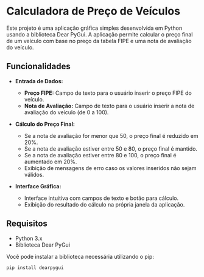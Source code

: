 # Calculadora de Preço de Veículos

Este projeto é uma aplicação gráfica simples desenvolvida em Python usando a biblioteca Dear PyGui. A aplicação permite calcular o preço final de um veículo com base no preço da tabela FIPE e uma nota de avaliação do veículo.

## Funcionalidades

- **Entrada de Dados:**
  - **Preço FIPE:** Campo de texto para o usuário inserir o preço FIPE do veículo.
  - **Nota de Avaliação:** Campo de texto para o usuário inserir a nota de avaliação do veículo (de 0 a 100).

- **Cálculo do Preço Final:**
  - Se a nota de avaliação for menor que 50, o preço final é reduzido em 20%.
  - Se a nota de avaliação estiver entre 50 e 80, o preço final é mantido.
  - Se a nota de avaliação estiver entre 80 e 100, o preço final é aumentado em 20%.
  - Exibição de mensagens de erro caso os valores inseridos não sejam válidos.

- **Interface Gráfica:**
  - Interface intuitiva com campos de texto e botão para cálculo.
  - Exibição do resultado do cálculo na própria janela da aplicação.

## Requisitos

- Python 3.x
- Biblioteca Dear PyGui

Você pode instalar a biblioteca necessária utilizando o pip:
```sh
pip install dearpygui
